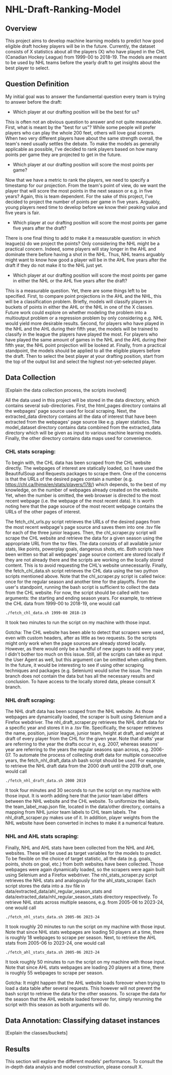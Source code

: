# NHL-Draft-Ranking-Model

## Overview
This project aims to develop machine learning models to predict how good eligible draft hockey players will be in the future. Currently, the dataset consists of X statistics about all the players (X) who have played in the CHL (Canadian Hockey League) from 1999-00 to 2018-19. The models are meant to be used by NHL teams before the yearly draft to get insights about the best player to select.



## Question Definition
My initial goal was to answer the fundamental question every team is trying to answer before the draft:

- Which player at our drafting position will be the best for us?

This is often not an obvious question to answer and not quite measurable. First, what is meant by the "best for us"? While some people will prefer players who can play the whole 200 feet, others will love goal scorers. When two very different players have about the same strength overall, the team's need usually settles the debate. To make the models as generally applicable as possible, I've decided to rank players based on how many points per game they are projected to get in the future.

- Which player at our drafting position will score the most points per game?

Now that we have a metric to rank the players, we need to specify a timestamp for our projection. From the team's point of view, do we want the player that will score the most points in the next season or e.g. in five years? Again, this is team dependent. For the sake of this project, I've decided to project the number of points per game in five years. Arguably, young players need time to develop before we know their peaking value and five years is fair. 

- Which player at our drafting position will score the most points per game five years after the draft?

There is one final thing to add to make it a measurable question: in which league(s) do we project the points? Only considering the NHL might be a practical concern. Indeed, some players will stay longer in the AHL and dominate there before having a shot in the NHL. Thus, NHL teams arguably might want to know how good a player will be in the AHL five years after the draft if they do not make it to the NHL just yet.

- Which player at our drafting position will score the most points per game in either the NHL or the AHL five years after the draft?

This is a measurable question. Yet, there are some things left to be specified. First, to compare point projections in the AHL and the NHL, this will be a classification problem. Briefly, models will classify players in buckets of points in either the AHL or the NHL in one of the X classes. Future work could explore on whether modeling the problem into a multioutput problem or a regression problem by only considering e.g. NHL would yield more desirable results. Second, for players who have played in the NHL and the AHL during their fifth year, the models will be trained to classify in the league the players have played the most. For players who have played the same amount of games in the NHL and the AHL during their fifth year, the NHL point projection will be looked at. Finally, from a practical standpoint, the models should be applied to all the eligible players before the draft. Then to select the best player at your drafting position, start from the top of the output list and select the highest not-yet-selected player.



## Data Collection
[Explain the data collection process, the scripts involved]

All the data used in this project will be stored in the data directory, which contains several sub-directories. First, the html_pages directory contains all the webpages' page source used for local scraping. Next, the extracted_data directory contains all the data of interest that have been extracted from the webpages' page source like e.g. player statistics. The model_dataset directory contains data combined from the extracted_data directory which will be given as input to various machine learning models. Finally, the other directory contains data maps used for convenience.


### CHL stats scraping:
To begin with, the CHL data has been scraped from the CHL website directly. The webpages of interest are statically loaded, so I have used the BeautifulSoup and Requests packages to scrape them. One of the concerns is that the URLs of the desired pages contain a number (e.g. https://chl.ca/lhjmq/en/stats/players/178/) which depends, to the best of my knowledge, on the number of webpages already created on the website. Yet, when the number is omitted, the web browser is directed to the most recent webpage (i.e. the webpage of the most recent data). It is worth noting here that the page source of the most recent webpage contains the URLs of the other pages of interest. 

The fetch_chl_urls.py script retrieves the URLs of the desired pages from the most recent webpage's page source and saves them into one .tsv file for each of the three junior leagues. Then, the chl_scraper.py script will scrape the CHL website and retrieve the data for a given season using the appropriate URL from the tsv files. The data consists of all available junior stats, like points, powerplay goals, dangerous shots, etc. Both scripts have been written so that all webpages' page source content are stored locally if they are not already there and the scripts are working on the locally stored content. This is to avoid requesting the CHL's website unnecessarily. Finally, the fetch_chl_data.sh script retrieves the CHL data using the two python scripts mentioned above. Note that the chl_scraper.py script is called twice: once for the regular season and another time for the playoffs. From the user's standpoint, running the bash script is sufficient to collect the data from the CHL website. For now, the script should be called with two arguments: the starting and ending season years. For example, to retrieve the CHL data from 1999-00 to 2018-19, one would call

    ./fetch_chl_data.sh 1999-00 2018-19

It took two minutes to run the script on my machine with those input.

Gotcha: The CHL website has been able to detect that scrapers were used, even with custom headers, after as little as two requests. So the scripts might only work when the page sources are already stored locally. However, as there would only be a handful of new pages to add every year, I didn't bother too much on this issue. Still, all the scripts can take as input the User Agent as well, but this argument can be omitted when calling them. In the future, it would be interesting to see if using other scraping techniques and packages (e.g. Selenium) would solve the issue. The main branch does not contain the data but has all the necessary results and conclusion. To have access to the locally stored data, please consult X branch.

### NHL draft scraping:
The NHL draft data has been scraped from the NHL website. As those webpages are dynamically loaded, the scraper is built using Selenium and a Firefox webdriver. The nhl_draft_scraper.py retrieves the NHL draft data for a specific year and stores it in a .tsv file. Specifically, the scraper retrieves the name, position, junior league, junior team, height at draft, and weight at draft of every player from the CHL for the given year. Note that drafts' year are referring to the year the drafts occur in, e.g. 2007, whereas seasons' year are referring to the years the regular seasons span across, e.g. 2006-07. To automate the process of collecting draft data for multiple consecutive years, the fetch_nhl_draft_data.sh bash script should be used. For example, to retrieve the NHL draft data from the 2000 draft until the 2019 draft, one would call

    ./fetch_nhl_draft_data.sh 2000 2019

It took four minutes and 30 seconds to run the script on my machine with those input. It is worth adding here that the junior team label differs between the NHL website and the CHL website. To uniformize the labels, the team_label_map.json file, located in the data/other directory, contains a mapping from NHL junior team labels to CHL team labels. The nhl_draft_scraper.py makes use of it. In addition, player weights from the NHL website have been converted in inches to make it a numerical feature. 

### NHL and AHL stats scraping:
Finally, NHL and AHL stats have been collected from the NHL and AHL websites. These will be used as target variables for the models to predict. To be flexible on the choice of target statistic, all the data (e.g. goals, points, shots on goal, etc.) from both websites have been collected. Those webpages were again dynamically loaded, so the scrapers were again built using Selenium and a Firefox webdriver. The nhl_stats_scraper.py script retrieves the NHL stats and analogously for the ahl_stats_scraper. Each script stores the data into a .tsv file in data/extracted_data/ahl_regular_season_stats and data/extracted_data/nhl_regular_season_stats directory respectively. To retrieve NHL stats across multiple seasons, e.g. from 2005-06 to 2023-24, one would call

    ./fetch_nhl_stats_data.sh 2005-06 2023-24

It took roughly 20 minutes to run the script on my machine with those input. Note that since NHL stats webpages are loading 50 players at a time, there is roughly 18 webpages to scrape per season. Next, to retrieve the AHL stats from 2005-06 to 2023-24, one would call

    ./fetch_ahl_stats_data.sh 2005-06 2023-24

It took roughly 50 minutes to run the script on my machine with those input. Note that since AHL stats webpages are loading 20 players at a time, there is roughly 55 webpages to scrape per season.

Gotcha: It might happen that the AHL website loads foreover when trying to load a data table after several requests. This however will not prevent the bash script to retrieve the data for the other seasons. To scrape the data for the season that the AHL website loaded foreover for, simply rerunning the script with this season as both arguments will do.




## Data Annotation: Classifying dataset instances
[Explain the classes/buckets]



## Results
This section will explore the different models' performance. To consult the in-depth data analysis and model construction, please consult X.

